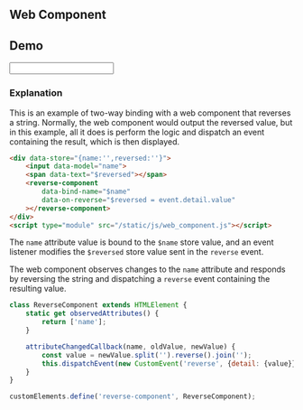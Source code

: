 ## Web Component

## Demo

<div data-store="{name:'',reversed:''}" class="flex flex-col gap-4">
    <input data-model="name" class="flex items-center input input-bordered">
    <div class="alert h-16">
        <span data-text="$reversed"></span>
    </div>
    <reverse-component data-bind-name="$name" data-on-reverse="$reversed = event.detail.value"></reverse-component>
</div>
<script type="module" src="/static/js/web_component.js"></script>

### Explanation

This is an example of two-way binding with a web component that reverses a string. Normally, the web component would output the reversed value, but in this example, all it does is perform the logic and dispatch an event containing the result, which is then displayed.

```html
<div data-store="{name:'',reversed:''}">
    <input data-model="name">
    <span data-text="$reversed"></span>
    <reverse-component
        data-bind-name="$name"
        data-on-reverse="$reversed = event.detail.value"
    ></reverse-component>
</div>
<script type="module" src="/static/js/web_component.js"></script>
```

The `name` attribute value is bound to the `$name` store value, and an event listener modifies the `$reversed` store value sent in the `reverse` event. 

The web component observes changes to the `name` attribute and responds by reversing the string and dispatching a `reverse` event containing the resulting value.

```js
class ReverseComponent extends HTMLElement {
    static get observedAttributes() {
        return ['name'];
    }

    attributeChangedCallback(name, oldValue, newValue) {
        const value = newValue.split('').reverse().join('');
        this.dispatchEvent(new CustomEvent('reverse', {detail: {value}}));
    }
}

customElements.define('reverse-component', ReverseComponent);
```

